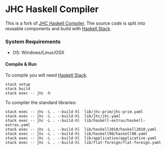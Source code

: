 # JHC Haskell Compiler

This is a fork of [JHC Haskell Compiler](http://repetae.net/computer/jhc/).
The source code is split into reusable components and build with [Haskell Stack](https://docs.haskellstack.org/en/stable/README/).

### System Requirements
- OS: Windows/Linux/OSX

#### Compile & Run

To compile you will need [Haskell Stack](https://docs.haskellstack.org/en/stable/README/).

```
stack setup
stack build
stack exec -- jhc -h
```

To compiler the standard libraries:
```
stack exec -- jhc -L . --build-hl  lib/jhc-prim/jhc-prim.yaml
stack exec -- jhc -L . --build-hl  lib/jhc/jhc.yaml
stack exec -- jhc -L . --build-hl  lib/haskell-extras/haskell-extras.yaml
stack exec -- jhc -L . --build-hl  lib/haskell2010/haskell2010.yaml
stack exec -- jhc -L . --build-hl  lib/haskell98/haskell98.yaml
stack exec -- jhc -L . --build-hl  lib/applicative/applicative.yaml
stack exec -- jhc -L . --build-hl  lib/flat-foreign/flat-foreign.yaml
```

